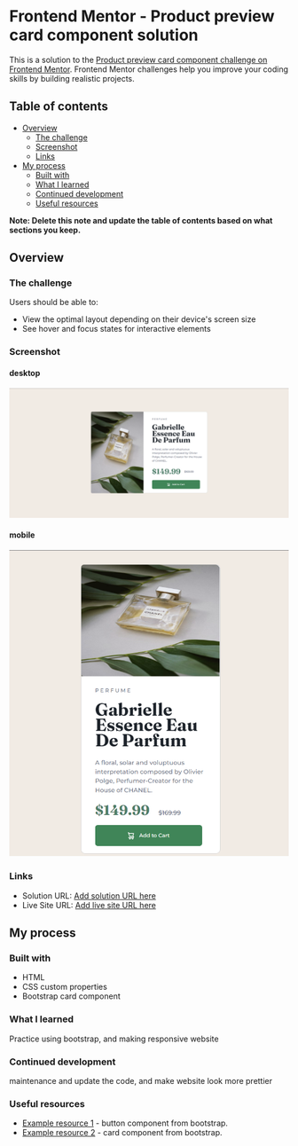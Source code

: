 # Frontend Mentor - Product preview card component solution

This is a solution to the [Product preview card component challenge on Frontend Mentor](https://www.frontendmentor.io/challenges/product-preview-card-component-GO7UmttRfa). Frontend Mentor challenges help you improve your coding skills by building realistic projects.

## Table of contents

- [Overview](#overview)
  - [The challenge](#the-challenge)
  - [Screenshot](#screenshot)
  - [Links](#links)
- [My process](#my-process)
  - [Built with](#built-with)
  - [What I learned](#what-i-learned)
  - [Continued development](#continued-development)
  - [Useful resources](#useful-resources)

**Note: Delete this note and update the table of contents based on what sections you keep.**

## Overview

### The challenge

Users should be able to:

- View the optimal layout depending on their device's screen size
- See hover and focus states for interactive elements

### Screenshot

#### desktop

![screenshot-desktop](./screenshot/product-preview-card-component-picture-desktop.png)

#### mobile

![screenshot-mobile](./screenshot/product-preview-card-component-picture-mobile.png)

### Links

- Solution URL: [Add solution URL here]()
- Live Site URL: [Add live site URL here]()

## My process

### Built with

- HTML
- CSS custom properties
- Bootstrap card component

### What I learned

Practice using bootstrap, and making responsive website

### Continued development

maintenance and update the code, and make website look more prettier

### Useful resources

- [Example resource 1](https://getbootstrap.com/docs/5.2/components/buttons/#disabled-state) - button component from bootstrap.
- [Example resource 2](https://getbootstrap.com/docs/5.2/components/card/) - card component from bootstrap.
